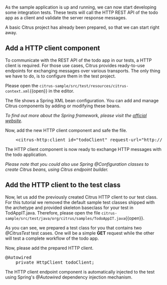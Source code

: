 As the sample application is up and running, we can now start developing some integration tests. These tests will call
the HTTP REST API of the todo app as a client and validate the server response messages.

A basic Citrus project has already been prepared, so that we can start right away.

## Add a HTTP client component

To communicate with the REST API of the todo app in our tests, a HTTP client is required. For those use cases, Citrus
provides ready-to-use endpoints for exchanging messages over various transports. The only thing we have to do, is to 
configure them in the test project.

Please open the ``citrus-sample/src/test/resources/citrus-context.xml``{{open}} in the editor.

The file shows a Spring XML bean configuration. You can add and manage Citrus components by adding or modifying these beans.

_To find out more about the Spring framework, please visit the [official website](https://spring.io/)._

Now, add the new HTTP client component and safe the file.
<pre class="file" data-filename="citrus-sample/src/test/resources/citrus-context.xml" data-target="insert" data-marker="<!-- Common settings -->">
    &lt;citrus-http:client id="todoClient" request-url="http://todo-app.paas.consol.de" /&gt;
</pre>

The HTTP client component is now ready to exchange HTTP messages with the todo application. 

_Please note that you could also use Spring @Configuration classes to create Citrus beans, using Citrus endpoint builder._

## Add the HTTP client to the test class

Now, let us add the previously created Citrus HTTP client to our test class.
For this tutorial we removed the default sample test classes shipped with the archetype and provided skeleton baseclass for your test in TodAppIT.java.
Therefore, please open the file ``citrus-sample/src/test/java/org/citrus/samples/TodoAppIT.java``{{open}}.

As you can see, we prepared a test class for you that contains two _@CitrusTest_ test cases. One will be a simple **GET**
request while the other will test a complete workflow of the todo app.
 
Now, please add the prepared HTTP client.
<pre class="file" data-filename="citrus-sample/src/test/java/org/citrus/samples/TodoAppIT.java" data-target="insert" data-marker="// TODO: add todoClient">
@Autowired
    private HttpClient todoClient;
</pre>

The HTTP client endpoint component is automatically injected to the test using Spring's _@Autowired_ dependency
injection mechanism.
